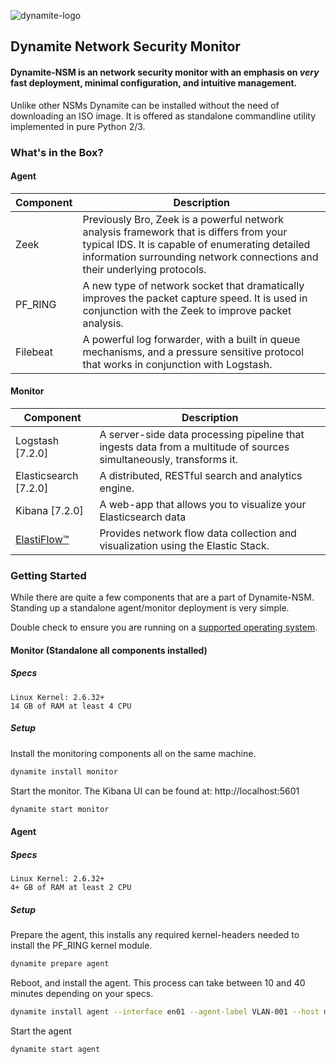 ![dynamite-logo](https://github.com/vlabsio/dynamite-nsm/raw/master/img/dynamite_182x44.png)
## Dynamite Network Security Monitor

#### Dynamite-NSM is an network security monitor with an emphasis on *very* fast deployment, minimal configuration, and intuitive management.

Unlike other NSMs Dynamite can be installed without the need of downloading an ISO image. It is offered as standalone commandline utility implemented in pure Python 2/3.

### What's in the Box?

#### Agent
| Component   | Description                                                                                                                                                                                                           |
|-------------|-----------------------------------------------------------------------------------------------------------------------------------------------------------------------------------------------------------------------|
| Zeek        | Previously Bro, Zeek is a powerful network analysis framework that is differs from your typical IDS. It is capable of enumerating detailed information surrounding network connections and their underlying protocols.|
| PF_RING     | A new type of network socket that dramatically improves the packet capture speed. It is used in conjunction with the Zeek to improve packet analysis.                                                                 |
| Filebeat    | A powerful log forwarder, with a built in queue mechanisms, and a pressure sensitive protocol that works in conjunction with Logstash.                                                                                |


#### Monitor

| Component                                              | Description                                                                                                         |
|--------------------------------------------------------|---------------------------------------------------------------------------------------------------------------------|
| Logstash [7.2.0]                                       | A server-side data processing pipeline that ingests data from a multitude of sources simultaneously, transforms it. |
| Elasticsearch [7.2.0]                                  | A distributed, RESTful search and analytics engine.                                                            |
| Kibana [7.2.0]                                         | A web-app that allows you to visualize your Elasticsearch data                                                      |
| [ElastiFlow™](https://github.com/robcowart/elastiflow) | Provides network flow data collection and visualization using the Elastic Stack.                                    |


### Getting Started

While there are quite a few components that are a part of Dynamite-NSM. Standing up a standalone agent/monitor deployment is very simple.

Double check to ensure you are running on a [supported operating system](SUPPORTED_OSs.md).

#### Monitor (Standalone all components installed)

##### Specs
```
Linux Kernel: 2.6.32+
14 GB of RAM at least 4 CPU
```
##### Setup

Install the monitoring components all on the same machine.
```bash
dynamite install monitor
```

Start the monitor. The Kibana UI can be found at: http://localhost:5601
```bash
dynamite start monitor
```

#### Agent

##### Specs
```
Linux Kernel: 2.6.32+
4+ GB of RAM at least 2 CPU
```

##### Setup
Prepare the agent, this installs any required kernel-headers needed to install the PF_RING kernel module. 

```bash
dynamite prepare agent
```

Reboot, and install the agent. This process can take between 10 and 40 minutes depending on your specs.

```bash
dynamite install agent --interface en01 --agent-label VLAN-001 --host my-monitor-host-or-ip.local --port 5044
```

Start the agent
```bash
dynamite start agent
```
